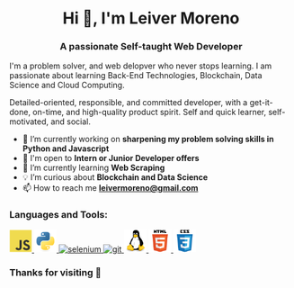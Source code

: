 <h1 align="center">Hi 👋, I'm Leiver Moreno</h1>
<h3 align="center">A passionate Self-taught Web Developer</h3>

<p>I'm a problem solver, and web delopver who never stops learning. I am passionate about learning Back-End Technologies, Blockchain, Data Science and Cloud Computing.</p>

<p>Detailed-oriented, responsible, and committed developer, with a get-it-done, on-time, and high-quality product spirit. Self and quick learner, self-motivated, and social.</p>

- 🔭 I’m currently working on **sharpening my problem solving skills in Python and Javascript**
- 🔎 I'm open to **Intern or Junior Developer offers**
- 🌱 I’m currently learning **Web Scraping**
- 💡 I’m curious about **Blockchain and Data Science**
- 📫 How to reach me **leivermoreno@gmail.com**

<h3 align="left">Languages and Tools:</h3>
<p align="left"> <a href="https://developer.mozilla.org/en-US/docs/Web/JavaScript" target="_blank" rel="noreferrer"> <img src="https://raw.githubusercontent.com/devicons/devicon/master/icons/javascript/javascript-original.svg" alt="javascript" width="40" height="40"/> </a> <a href="https://www.python.org" target="_blank" rel="noreferrer"> <img src="https://raw.githubusercontent.com/devicons/devicon/master/icons/python/python-original.svg" alt="python" width="40" height="40"/> </a> <a href="https://www.selenium.dev" target="_blank" rel="noreferrer"> <img src="https://raw.githubusercontent.com/detain/svg-logos/780f25886640cef088af994181646db2f6b1a3f8/svg/selenium-logo.svg" alt="selenium" width="40" height="40"/> </a> <a href="https://git-scm.com/" target="_blank" rel="noreferrer"> <img src="https://www.vectorlogo.zone/logos/git-scm/git-scm-icon.svg" alt="git" width="40" height="40"/> </a> <a href="https://www.linux.org/" target="_blank" rel="noreferrer"> <img src="https://raw.githubusercontent.com/devicons/devicon/master/icons/linux/linux-original.svg" alt="linux" width="40" height="40"/> </a> <a href="https://www.w3.org/html/" target="_blank" rel="noreferrer"> <img src="https://raw.githubusercontent.com/devicons/devicon/master/icons/html5/html5-original-wordmark.svg" alt="html5" width="40" height="40"/> </a> <a href="https://www.w3schools.com/css/" target="_blank" rel="noreferrer"> <img src="https://raw.githubusercontent.com/devicons/devicon/master/icons/css3/css3-original-wordmark.svg" alt="css3" width="40" height="40"/> </a> </p>

<h3>Thanks for visiting 🌟</h3>
